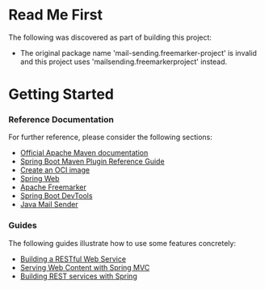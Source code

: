 # Read Me First
The following was discovered as part of building this project:

* The original package name 'mail-sending.freemarker-project' is invalid and this project uses 'mailsending.freemarkerproject' instead.

# Getting Started

### Reference Documentation
For further reference, please consider the following sections:

* [Official Apache Maven documentation](https://maven.apache.org/guides/index.html)
* [Spring Boot Maven Plugin Reference Guide](https://docs.spring.io/spring-boot/docs/2.7.9-SNAPSHOT/maven-plugin/reference/html/)
* [Create an OCI image](https://docs.spring.io/spring-boot/docs/2.7.9-SNAPSHOT/maven-plugin/reference/html/#build-image)
* [Spring Web](https://docs.spring.io/spring-boot/docs/2.7.9-SNAPSHOT/reference/htmlsingle/#web)
* [Apache Freemarker](https://docs.spring.io/spring-boot/docs/2.7.9-SNAPSHOT/reference/htmlsingle/#web.servlet.spring-mvc.template-engines)
* [Spring Boot DevTools](https://docs.spring.io/spring-boot/docs/2.7.9-SNAPSHOT/reference/htmlsingle/#using.devtools)
* [Java Mail Sender](https://docs.spring.io/spring-boot/docs/2.7.9-SNAPSHOT/reference/htmlsingle/#io.email)

### Guides
The following guides illustrate how to use some features concretely:

* [Building a RESTful Web Service](https://spring.io/guides/gs/rest-service/)
* [Serving Web Content with Spring MVC](https://spring.io/guides/gs/serving-web-content/)
* [Building REST services with Spring](https://spring.io/guides/tutorials/rest/)

